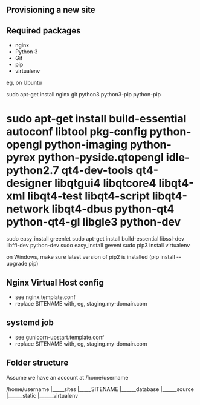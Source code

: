 Provisioning a new site
-----------------------

## Required packages

* nginx
* Python 3
* Git
* pip
* virtualenv

eg, on Ubuntu

sudo apt-get install nginx git python3 python3-pip python-pip
# sudo apt-get install build-essential autoconf libtool pkg-config python-opengl python-imaging python-pyrex python-pyside.qtopengl idle-python2.7 qt4-dev-tools qt4-designer libqtgui4 libqtcore4 libqt4-xml libqt4-test libqt4-script libqt4-network libqt4-dbus python-qt4 python-qt4-gl libgle3 python-dev
sudo easy_install greenlet
sudo apt-get install build-essential libssl-dev libffi-dev python-dev
sudo easy_install gevent
sudo pip3 install virtualenv

on Windows, make sure latest version of pip2 is installed (pip install --upgrade pip)

## Nginx Virtual Host config

* see nginx.template.conf
* replace SITENAME with, eg, staging.my-domain.com

## systemd job

* see gunicorn-upstart.template.conf
* replace SITENAME with, eg, staging.my-domain.com

## Folder structure
Assume we have an account at /home/username

/home/username
|_____sites
      |_____SITENAME
             |______database
             |______source
             |______static
             |______virtualenv
